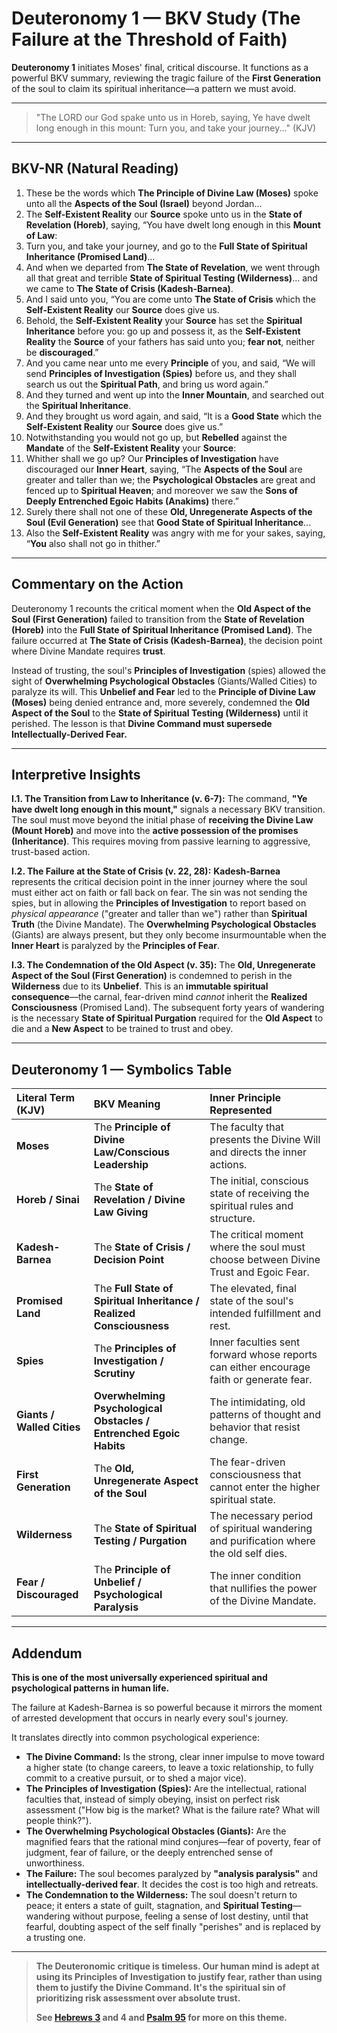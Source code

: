 
# Deuteronomy 1 — BKV Study (The Failure at the Threshold of Faith)

**Deuteronomy 1** initiates Moses' final, critical discourse. It functions as a powerful BKV summary, reviewing the tragic failure of the **First Generation** of the soul to claim its spiritual inheritance—a pattern we must avoid.

---

> "The LORD our God spake unto us in Horeb, saying, Ye have dwelt long enough in this mount: Turn you, and take your journey..." (KJV)

---

## BKV-NR (Natural Reading)

1. These be the words which **The Principle of Divine Law (Moses)** spoke unto all the **Aspects of the Soul (Israel)** beyond Jordan...
6. The **Self-Existent Reality** our **Source** spoke unto us in the **State of Revelation (Horeb)**, saying, “You have dwelt long enough in this **Mount of Law**:
7. Turn you, and take your journey, and go to the **Full State of Spiritual Inheritance (Promised Land)**...
19. And when we departed from **The State of Revelation**, we went through all that great and terrible **State of Spiritual Testing (Wilderness)**... and we came to **The State of Crisis (Kadesh-Barnea)**.
20. And I said unto you, “You are come unto **The State of Crisis** which the **Self-Existent Reality** our **Source** does give us.
21. Behold, the **Self-Existent Reality** your **Source** has set the **Spiritual Inheritance** before you: go up and possess it, as the **Self-Existent Reality** the **Source** of your fathers has said unto you; **fear not**, neither be **discouraged**.”
22. And you came near unto me every **Principle** of you, and said, “We will send **Principles of Investigation (Spies)** before us, and they shall search us out the **Spiritual Path**, and bring us word again.”
24. And they turned and went up into the **Inner Mountain**, and searched out the **Spiritual Inheritance**.
25. And they brought us word again, and said, “It is a **Good State** which the **Self-Existent Reality** our **Source** does give us.”
26. Notwithstanding you would not go up, but **Rebelled** against the **Mandate** of the **Self-Existent Reality** your **Source**:
28. Whither shall we go up? Our **Principles of Investigation** have discouraged our **Inner Heart**, saying, “The **Aspects of the Soul** are greater and taller than we; the **Psychological Obstacles** are great and fenced up to **Spiritual Heaven**; and moreover we saw the **Sons of Deeply Entrenched Egoic Habits (Anakims)** there.”
35. Surely there shall not one of these **Old, Unregenerate Aspects of the Soul (Evil Generation)** see that **Good State of Spiritual Inheritance**...
37. Also the **Self-Existent Reality** was angry with me for your sakes, saying, “**You** also shall not go in thither.”

---

## Commentary on the Action

Deuteronomy 1 recounts the critical moment when the **Old Aspect of the Soul (First Generation)** failed to transition from the **State of Revelation (Horeb)** into the **Full State of Spiritual Inheritance (Promised Land)**. The failure occurred at **The State of Crisis (Kadesh-Barnea)**, the decision point where Divine Mandate requires **trust**.

Instead of trusting, the soul's **Principles of Investigation** (spies) allowed the sight of **Overwhelming Psychological Obstacles** (Giants/Walled Cities) to paralyze its will. This **Unbelief and Fear** led to the **Principle of Divine Law (Moses)** being denied entrance and, more severely, condemned the **Old Aspect of the Soul** to the **State of Spiritual Testing (Wilderness)** until it perished. The lesson is that **Divine Command must supersede Intellectually-Derived Fear.**

---

## Interpretive Insights

**I.1. The Transition from Law to Inheritance (v. 6-7):** The command, **"Ye have dwelt long enough in this mount,"** signals a necessary BKV transition. The soul must move beyond the initial phase of **receiving the Divine Law (Mount Horeb)** and move into the **active possession of the promises (Inheritance)**. This requires moving from passive learning to aggressive, trust-based action.

**I.2. The Failure at the State of Crisis (v. 22, 28):** **Kadesh-Barnea** represents the critical decision point in the inner journey where the soul must either act on faith or fall back on fear. The sin was not sending the spies, but in allowing the **Principles of Investigation** to report based on *physical appearance* ("greater and taller than we") rather than **Spiritual Truth** (the Divine Mandate). The **Overwhelming Psychological Obstacles** (Giants) are always present, but they only become insurmountable when the **Inner Heart** is paralyzed by the **Principles of Fear**.

**I.3. The Condemnation of the Old Aspect (v. 35):** The **Old, Unregenerate Aspect of the Soul (First Generation)** is condemned to perish in the **Wilderness** due to its **Unbelief**. This is an **immutable spiritual consequence**—the carnal, fear-driven mind *cannot* inherit the **Realized Consciousness** (Promised Land). The subsequent forty years of wandering is the necessary **State of Spiritual Purgation** required for the **Old Aspect** to die and a **New Aspect** to be trained to trust and obey.

---

## Deuteronomy 1 — Symbolics Table

| Literal Term (KJV) | BKV Meaning | Inner Principle Represented |
| :--- | :--- | :--- |
| **Moses** | The **Principle of Divine Law/Conscious Leadership** | The faculty that presents the Divine Will and directs the inner actions. |
| **Horeb / Sinai** | The **State of Revelation / Divine Law Giving** | The initial, conscious state of receiving the spiritual rules and structure. |
| **Kadesh-Barnea** | The **State of Crisis / Decision Point** | The critical moment where the soul must choose between Divine Trust and Egoic Fear. |
| **Promised Land** | The **Full State of Spiritual Inheritance / Realized Consciousness** | The elevated, final state of the soul's intended fulfillment and rest. |
| **Spies** | The **Principles of Investigation / Scrutiny** | Inner faculties sent forward whose reports can either encourage faith or generate fear. |
| **Giants / Walled Cities** | **Overwhelming Psychological Obstacles / Entrenched Egoic Habits** | The intimidating, old patterns of thought and behavior that resist change. |
| **First Generation** | The **Old, Unregenerate Aspect of the Soul** | The fear-driven consciousness that cannot enter the higher spiritual state. |
| **Wilderness** | The **State of Spiritual Testing / Purgation** | The necessary period of spiritual wandering and purification where the old self dies. |
| **Fear / Discouraged** | The **Principle of Unbelief / Psychological Paralysis** | The inner condition that nullifies the power of the Divine Mandate. |

---

## Addendum

**This is one of the most universally experienced spiritual and psychological patterns in human life.**

The failure at Kadesh-Barnea is so powerful because it mirrors the moment of arrested development that occurs in nearly every soul's journey.

It translates directly into common psychological experience:

* **The Divine Command:** Is the strong, clear inner impulse to move toward a higher state (to change careers, to leave a toxic relationship, to fully commit to a creative pursuit, or to shed a major vice).
* **The Principles of Investigation (Spies):** Are the intellectual, rational faculties that, instead of simply obeying, insist on perfect risk assessment ("How big is the market? What is the failure rate? What will people think?").
* **The Overwhelming Psychological Obstacles (Giants):** Are the magnified fears that the rational mind conjures—fear of poverty, fear of judgment, fear of failure, or the deeply entrenched sense of unworthiness.
* **The Failure:** The soul becomes paralyzed by **"analysis paralysis"** and **intellectually-derived fear**. It decides the cost is too high and retreats.
* **The Condemnation to the Wilderness:** The soul doesn't return to peace; it enters a state of guilt, stagnation, and **Spiritual Testing**—wandering without purpose, feeling a sense of lost destiny, until that fearful, doubting aspect of the self finally "perishes" and is replaced by a trusting one.

---

> **The Deuteronomic critique is timeless. Our human mind is adept at using its Principles of Investigation to justify fear, rather than using them to justify the Divine Command. It's the spiritual sin of prioritizing risk assessment over absolute trust.**
>
> **See [Hebrews 3](Hebrews_03.md#The-Warning-Against-Unbelief) and 4 and [Psalm 95](Psalm_95.md) for more on this theme.**





